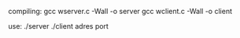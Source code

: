 compiling:
gcc wserver.c -Wall -o server
gcc wclient.c -Wall -o client

use:
./server
./client adres port
